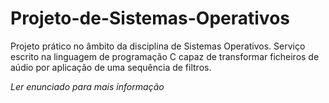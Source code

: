 # Projeto-de-Sistemas-Operativos
Projeto prático no âmbito da disciplina de Sistemas Operativos. Serviço escrito na linguagem de programação C capaz de transformar ficheiros de aúdio por aplicação de uma sequência de filtros.

*Ler enunciado para mais informação*

